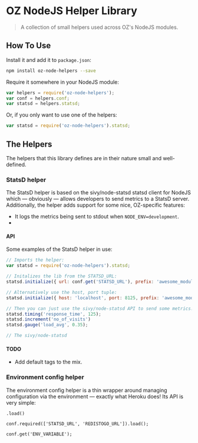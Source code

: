 # OZ NodeJS Helper Library
> A collection of small helpers used across OZ's NodeJS modules. 

## How To Use

Install it and add it to `package.json`:

```bash
npm install oz-node-helpers --save 
```

Require it somewhere in your NodeJS module:

```javascript
var helpers = require('oz-node-helpers');
var conf = helpers.conf;
var statsd = helpers.statsd;
```

Or, if you only want to use one of the helpers:

```javascript
var statsd = require('oz-node-helpers').statsd;
```

## The Helpers

The helpers that this library defines are in their nature small and well-defined.

### StatsD helper

The StatsD helper is based on the sivy/node-statsd statsd client for NodeJS which — obviously — allows developers to send metrics to a StatsD server. Additionally, the helper adds support for some nice, OZ-specific features: 
 
  * It logs the metrics being sent to stdout when `NODE_ENV=development`.
  * 

#### API

Some examples of the StatsD helper in use:

```javascript
// Imports the helper:
var statsd = require('oz-node-helpers').statsd;

// Initalizes the lib from the STATSD_URL:
statsd.initialize({ url: conf.get('STATSD_URL'), prefix: 'awesome_module_z' });

// Alternatively use the host, port tuple:
statsd.initialize({ host: 'localhost', port: 8125, prefix: 'awesome_module_z' });

// Then you can just use the sivy/node-statsd API to send some metrics!
statsd.timing('response_time', 125);
statsd.increment('no_of_visits')
statsd.gauge('load_avg', 0.35);

// The sivy/node-statsd 
``` 

#### TODO

* Add default tags to the mix.

### Environment config helper

The environment config helper is a thin wrapper around managing configuration via the environment — exactly what Heroku does! Its API is very simple:

```
.load()

conf.required(['STATSD_URL', 'REDISTOGO_URL']).load();

conf.get('ENV_VARIABLE');